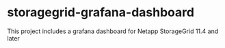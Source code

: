 # storagegrid-grafana-dashboard
This project includes a grafana dashboard for Netapp StorageGrid 11.4 and later
